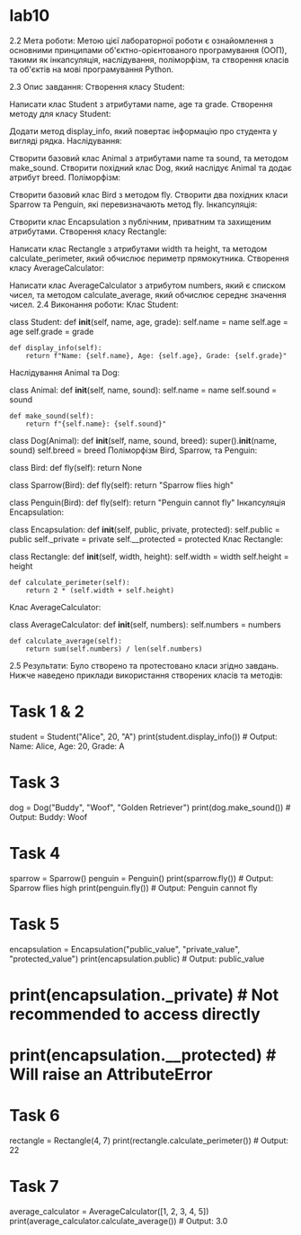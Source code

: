# lab10
2.2 Мета роботи:
Метою цієї лабораторної роботи є ознайомлення з основними принципами об'єктно-орієнтованого програмування (ООП), такими як інкапсуляція, наслідування, поліморфізм, та створення класів та об'єктів на мові програмування Python.

2.3 Опис завдання:
Створення класу Student:

Написати клас Student з атрибутами name, age та grade.
Створення методу для класу Student:

Додати метод display_info, який повертає інформацію про студента у вигляді рядка.
Наслідування:

Створити базовий клас Animal з атрибутами name та sound, та методом make_sound.
Створити похідний клас Dog, який наслідує Animal та додає атрибут breed.
Поліморфізм:

Створити базовий клас Bird з методом fly.
Створити два похідних класи Sparrow та Penguin, які перевизначають метод fly.
Інкапсуляція:

Створити клас Encapsulation з публічним, приватним та захищеним атрибутами.
Створення класу Rectangle:

Написати клас Rectangle з атрибутами width та height, та методом calculate_perimeter, який обчислює периметр прямокутника.
Створення класу AverageCalculator:

Написати клас AverageCalculator з атрибутом numbers, який є списком чисел, та методом calculate_average, який обчислює середнє значення чисел.
2.4 Виконання роботи:
Клас Student:

class Student:
    def __init__(self, name, age, grade):
        self.name = name
        self.age = age
        self.grade = grade

    def display_info(self):
        return f"Name: {self.name}, Age: {self.age}, Grade: {self.grade}"
Наслідування Animal та Dog:


class Animal:
    def __init__(self, name, sound):
        self.name = name
        self.sound = sound

    def make_sound(self):
        return f"{self.name}: {self.sound}"

class Dog(Animal):
    def __init__(self, name, sound, breed):
        super().__init__(name, sound)
        self.breed = breed
Поліморфізм Bird, Sparrow, та Penguin:


class Bird:
    def fly(self):
        return None

class Sparrow(Bird):
    def fly(self):
        return "Sparrow flies high"

class Penguin(Bird):
    def fly(self):
        return "Penguin cannot fly"
Інкапсуляція Encapsulation:

class Encapsulation:
    def __init__(self, public, private, protected):
        self.public = public
        self._private = private
        self.__protected = protected
Клас Rectangle:

class Rectangle:
    def __init__(self, width, height):
        self.width = width
        self.height = height

    def calculate_perimeter(self):
        return 2 * (self.width + self.height)
Клас AverageCalculator:


class AverageCalculator:
    def __init__(self, numbers):
        self.numbers = numbers

    def calculate_average(self):
        return sum(self.numbers) / len(self.numbers)
2.5 Результати:
Було створено та протестовано класи згідно завдань. Нижче наведено приклади використання створених класів та методів:


# Task 1 & 2
student = Student("Alice", 20, "A")
print(student.display_info())  # Output: Name: Alice, Age: 20, Grade: A

# Task 3
dog = Dog("Buddy", "Woof", "Golden Retriever")
print(dog.make_sound())  # Output: Buddy: Woof

# Task 4
sparrow = Sparrow()
penguin = Penguin()
print(sparrow.fly())  # Output: Sparrow flies high
print(penguin.fly())  # Output: Penguin cannot fly

# Task 5
encapsulation = Encapsulation("public_value", "private_value", "protected_value")
print(encapsulation.public)  # Output: public_value
# print(encapsulation._private)  # Not recommended to access directly
# print(encapsulation.__protected)  # Will raise an AttributeError

# Task 6
rectangle = Rectangle(4, 7)
print(rectangle.calculate_perimeter())  # Output: 22

# Task 7
average_calculator = AverageCalculator([1, 2, 3, 4, 5])
print(average_calculator.calculate_average())  # Output: 3.0
